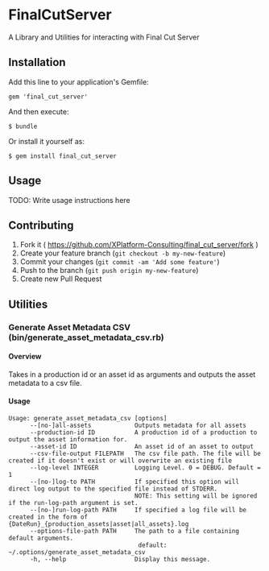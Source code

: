 # FinalCutServer

A Library and Utilities for interacting with Final Cut Server

## Installation

Add this line to your application's Gemfile:

    gem 'final_cut_server'

And then execute:

    $ bundle

Or install it yourself as:

    $ gem install final_cut_server

## Usage

TODO: Write usage instructions here

## Contributing

1. Fork it ( https://github.com/XPlatform-Consulting/final_cut_server/fork )
2. Create your feature branch (`git checkout -b my-new-feature`)
3. Commit your changes (`git commit -am 'Add some feature'`)
4. Push to the branch (`git push origin my-new-feature`)
5. Create new Pull Request


## Utilities

### Generate Asset Metadata CSV (bin/generate_asset_metadata_csv.rb)

#### Overview

  Takes in a production id or an asset id as arguments and outputs the asset metadata to a csv file.

#### Usage

    Usage: generate_asset_metadata_csv [options]
          --[no-]all-assets            Outputs metadata for all assets
          --production-id ID           A production id of a production to output the asset information for.
          --asset-id ID                An asset id of an asset to output
          --csv-file-output FILEPATH   The csv file path. The file will be created if it doesn't exist or will overwrite an existing file
          --log-level INTEGER          Logging Level. 0 = DEBUG. Default = 1
          --[no-]log-to PATH           If specified this option will direct log output to the specified file instead of STDERR.
                                       NOTE: This setting will be ignored if the run-log-path argument is set.
          --[no-]run-log-path PATH     If specified a log file will be created in the form of {DateRun}_{production_assets|asset|all_assets}.log
          --options-file-path PATH     The path to a file containing default arguments.
                                        default: ~/.options/generate_asset_metadata_csv
          -h, --help                   Display this message.
